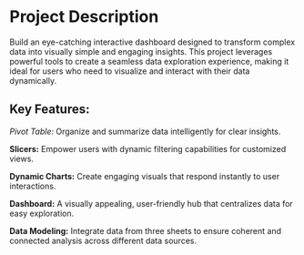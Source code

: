 # Project Description
Build an eye-catching interactive dashboard designed to transform complex data into visually simple and engaging insights. This project leverages powerful tools to create a seamless data exploration experience, making it ideal for users who need to visualize and interact with their data dynamically.

## Key Features:

*Pivot Table:* Organize and summarize data intelligently for clear insights.

**Slicers:** Empower users with dynamic filtering capabilities for customized views.

**Dynamic Charts:** Create engaging visuals that respond instantly to user interactions.

**Dashboard:** A visually appealing, user-friendly hub that centralizes data for easy exploration.

**Data Modeling:** Integrate data from three sheets to ensure coherent and connected analysis across different data sources.
